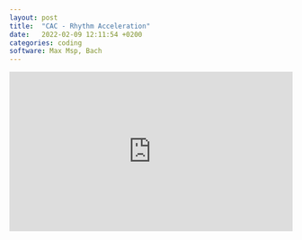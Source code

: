 ```yaml
---
layout: post
title:  "CAC - Rhythm Acceleration"
date:   2022-02-09 12:11:54 +0200
categories: coding
software: Max Msp, Bach
---
```


<style>
.video-holder {
  position: relative;
  width: 100%;
  height: 0;
  padding-bottom: 56.25%;
  overflow: hidden;
}
.video-holder iframe {
  position: absolute;
  top: 0;
  left: 0;
  width: 100%;
  height: 100%;
}
</style>
<div class="video-holder">
  <iframe width="560"
          height="315" 
          src="https://drive.google.com/file/d/1nxS9BAaxkvmssqY7mTWQnYlfgHJDNH5I/preview" 
          frameborder="0" 
          allowfullscreen></iframe>
</div>
